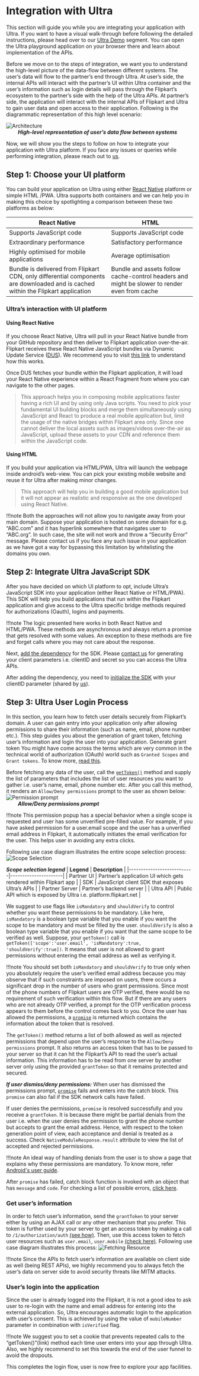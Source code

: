 # Integration with Ultra

This section will guide you while you are integrating your application with Ultra. If you want to have a visual walk-through before following the detailed instructions, please head over to our [Ultra Demo](demo.md) segment. You can open the Ultra playground application on your browser there and learn about implementation of the APIs.

Before we move on to the steps of integration, we want you to understand the high-level picture of the data-flow between different systems. The user’s data will flow to the partner’s end through Ultra. At user’s side, the internal APIs will interact with the partner’s UI within Ultra container and the user’s information such as login details will pass through the Flipkart’s ecosystem to the partner’s side with the help of the Ultra APIs. At partner’s side, the application will interact with the internal APIs of Flipkart and Ultra to gain user data and open access to their application. Following is the diagrammatic representation of this high level scenario:

![Architecture](img/image1.png)<br/>&nbsp;&nbsp;&nbsp;&nbsp;&nbsp;&nbsp;&nbsp;
**_High-level representation of user’s data flow between systems_**

Now, we will show you the steps to follow on how to integrate your application with Ultra platform. If you face any issues or queries while performing integration, please reach out to [us](contact.md).

## Step 1: Choose your UI platform

You can build your application on Ultra using either [React Native](https://facebook.github.io/react-native/) platform or simple HTML /PWA. Ultra supports both containers and we can help you in making this choice by spotlighting a comparison between these two platforms as below:

| **React Native** | **HTML** |
|--------------|------|
| Supports JavaScript code | Supports JavaScript code |
| Extraordinary performance | Satisfactory performance |
| Highly optimised for mobile applications | Average optimisation |
| Bundle is delivered from Flipkart CDN, only differential components are downloaded and is cached within the Flipkart application | Bundle and assets follow cache-control headers and might be slower to render even from cache |

### Ultra’s interaction with UI platform

#### Using React Native

If you choose React Native, Ultra will pull in your React Native bundle from your GitHub repository and then deliver to Flipkart application over-the-air. Flipkart receives these React Native JavaScript bundles via Dynamic Update Service ([DUS](https://github.com/Flipkart/DUS)). We recommend you to visit [this link](https://github.com/Flipkart/DUS) to understand how this works.

Once DUS fetches your bundle within the Flipkart application, it will load your React Native experience within a React Fragment from where you can navigate to the other pages.

> This approach helps you in composing mobile applications faster having a rich UI and by using only Java scripts. You need to pick your fundamental UI building blocks and merge them simultaneously using JavaScript and React to produce a real mobile application but, limit the usage of the native bridges within Flipkart area only. Since one cannot deliver the local assets such as images/videos over-the-air as JavaScript, upload these assets to your CDN and reference them within the JavaScript code.

#### Using HTML

If you build your application via HTML/PWA, Ultra will launch the webpage inside android’s web-view. You can pick your existing mobile website and reuse it for Ultra after making minor changes. 

> This approach will help you in building a good mobile application but it will not appear as realistic and responsive as the one developed using React Native.

!!!note
    Both the approaches will not allow you to navigate away from your main domain. Suppose your application is hosted on some domain for e.g. “ABC.com” and it has hyperlink somewhere that navigates user to “ABC.org”. In such case, the site will not work and throw a “Security Error” message. Please contact us if you face any such issue in your application as we have got a way for bypassing this limitation by whitelisting the domains you own.

## Step 2: Integrate Ultra JavaScript SDK
After you have decided on which UI platform to opt, include Ultra’s JavaScript SDK into your application (either React Native or HTML/PWA). This SDK will help you build applications that run within the Flipkart application and give access to the Ultra specific bridge methods required for authorizations (Oauth), logins and payments.

!!!note
    The logic presented here works in both React Native and HTML/PWA. These methods are asynchronous and always return a promise that gets resolved with some values. An exception to these methods are fire and forget calls where you may not care about the response.

Next, [add the dependency](clients.md#step-1) for the SDK. Please [contact us](contact.md) for generating your client parameters i.e. clientID and secret so you can access the Ultra APIs.

After adding the dependency, you need to [initialize the SDK](clients.md#step-2) with your clientID parameter (shared by [us](contact.md)).

## Step 3: Ultra User Login Process
In this section, you learn how to fetch user details securely from Flipkart’s domain. A user can gain entry into your application only after allowing permissions to share their information (such as name, email, phone number etc.). This step guides you about the generation of grant token, fetching user’s information and login the user into your application.
Generate grant token
You might have come across the terms which are very common in the technical world of authorization (OAuth) world such as `Granted Scopes` and `Grant tokens`. To know more, [read this](https://alexbilbie.com/guide-to-oauth-2-grants/).

Before fetching any data of the user, call the [`getToken()`](clients.md#permissions-module) method and supply the list of parameters that includes the list of user resources you want to gather i.e. user’s name, email, phone number etc. After you call this method, it renders an `Allow/Deny permissions` prompt to the user as shown below:
![Permission prompt](img/permissions.png)<br/>&nbsp;&nbsp;&nbsp;&nbsp;&nbsp;&nbsp;&nbsp;
**_Allow/Deny permissions prompt_**

!!!note
    This permission popup has a special behavior when a single scope is requested and user has some unverified pre-filled value. For example, if you have asked permission for a user.email scope and the user has a unverified email address in Flipkart, it automatically initiates the email verification for the user. This helps user in avoiding any extra clicks.

Following use case diagram illustrates the entire scope selection process:
![Scope Selection](img/image2.png)

**_Scope selection legend_**
| **Legend**          | **Description**             |
|---------------------------|----------------------|
| Partner UI                | Partner’s application UI which gets rendered within Flipkart app           |
| SDK       | JavaScript client SDK that exposes Ultra’s APIs   |
| Partner Server | Partner’s backend server |
| Ultra API | Public API which is exposed by Ultra i.e. platform.flipkart.net |

We suggest to use flags like `isMandatory` and `shouldVerify` to control whether you want these permissions to be mandatory. Like here, `isMandatory` is a boolean type variable that you enable if you want the scope to be mandatory and must be filled by the user. `shouldVerify` is also a boolean type variable that you enable if you want that the same scope to be verified as well. Suppose, your `getToken()` call is `getToken(['scope':'user.email', 'isMandatory':true, 'shouldVerify':true])`. It means that user is not allowed to grant permissions without entering the email address as well as verifying it. 

!!!note
    You should set both `isMandatory` and `shouldVerify` to true only when you absolutely require the user’s verified email address because you may observe that if such constraints are imposed on users, there occurs a significant drop in the number of users who grant permissions.
    Since most of the phone numbers of Flipkart users are OTP verified, there would be no requirement of such verification within this flow. But if there are any users who are not already OTP verified, a prompt for the OTP verification process appears to them before the control comes back to you.
    Once the user has allowed the permissions, a [`promise`](https://javascript.info/promise-basics) is returned which contains the information about the token that is resolved.

The `getToken()` method returns a list of both allowed as well as rejected permissions that depend upon the user’s response to the `Allow/Deny permissions` prompt. It also returns an access token that has to be passed to your server so that it can hit the Flipkart’s API to read the user’s actual information. This information has to be read from one server by another server only using the provided `grantToken` so that it remains protected and secured.

***If user dismiss/deny permissions:***
When user has dismissed the permissions prompt, [`promise`](https://javascript.info/promise-basics) fails and enters into the catch block. This `promise` can also fail if the SDK network calls have failed. 

If user denies the permissions, `promise` is resolved successfully and you receive a `grantToken`. It is because there might be partial denials from the user i.e. when the user denies the permission to grant the phone number but accepts to grant the email address. Hence, with respect to the token generation point of view, each acceptance and denial is treated as a success. Check `NativeModuleResponse.result` attribute to view the list of accepted and rejected permissions.

!!!note
    An ideal way of handling denials from the user is to show a page that explains why these permissions are mandatory. To know more, refer [Android's user guide](https://developer.android.com/topic/performance/vitals/permissions).

After `promise` has failed, catch block function is invoked with an object that has `message` and `code`. For checking a list of possible errors, [click here](#handling-errors).

### Get user’s information
In order to fetch user’s information, send the `grantToken` to your server either by using an AJAX call or any other mechanism that you prefer. This token is further used by your server to get an access token by making a call to `/1/authorization/auth` [(see how)](backend.md#access-token-flow). Then, use this access token to fetch user resources such as `user.email`, `user.mobile` [(check here)](backend.md#resource-fetching-flow). Following use case diagram illustrates this process:
![Fetching Resource](img/image4.png)

!!!note
    Since the APIs to fetch user’s information are available on client side as well (being REST APIs), we highly recommend you to always fetch the user’s data on server side to avoid security threats like MITM attacks.

### User’s login into the application
Since the user is already logged into the Flipkart, it is not a good idea to ask user to re-login with the name and email address for entering into the external application. So, Ultra encourages automatic login to the application with user’s consent. This is achieved by using the value of `mobileNumber` parameter in combination with `isVerified` flag.

!!!note
    We suggest you to set a cookie that prevents repeated calls to the “getToken()”(link) method each time user enters into your app through Ultra.
    Also, we highly recommend to set this towards the end of the user funnel to avoid the dropouts.

This completes the login flow, user is now free to explore your app facilities.
